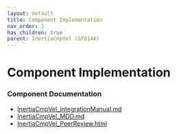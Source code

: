 ```yaml
---
layout: default
title: Component Implementation
nav_order: 1
has_children: true
parent: InertiaCmpVel (SF014A)
---
```

# Component Implementation
### Component Documentation

- [InertiaCmpVel_IntegrationManual.md](doc/InertiaCmpVel_IntegrationManual.md)
- [InertiaCmpVel_MDD.md](doc/InertiaCmpVel_MDD.md)
- [InertiaCmpVel_PeerReview.html](doc/InertiaCmpVel_PeerReview.html)

